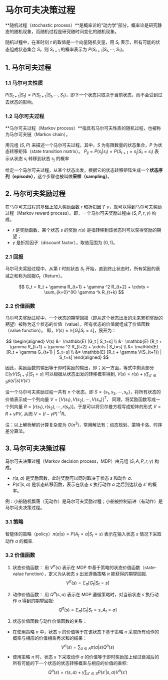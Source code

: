 # 马尔可夫决策过程
**随机过程（stochastic process）**是概率论的“动力学”部分。概率论是研究静态的随机现象，而随机过程是研究随时间变化的随机现象。

随机过程中，在某时刻 $t$ 的取值是一个向量随机变量，用 $S_t$ 表示，所有可能的状态组成状态集合 $S$。则 $S_{t+1}$ 的概率表示为 $P(S_{t+1} | S_t, \cdots, S_1)$。

## 1. 马尔可夫过程

### 1.1 马尔可夫性质
$P(S_{t+1} | S_t) = P(S_{t+1} | S_t, \cdots, S_1)$，即下一个状态只取决于当前状态，而不会受到过去状态的影响。

### 1.2 马尔可夫过程
**马尔可夫过程（Markov process）**指具有马尔可夫性质的随机过程，也被称为马尔可夫链（Markov chain）。

用元组 $(S, P)$ 来描述一个马尔可夫过程，其中，$S$ 为有限数量的状态集合，$P$ 为状态转移矩阵（state transition matrix）。
$P_{ij} = P(s_j | s_i) = P(S_{t+1}=s_j | S_t=s_i)$ 表示从状态 $s_i$ 转移到状态 $s_j$ 的概率

给定一个马尔可夫过程，从某个状态出发，根据它的状态转移矩阵生成一个**状态序列（episode）**，这个步骤也被叫做**采样（sampling）**。

## 2. 马尔可夫奖励过程
在马尔可夫过程的基础上加入奖励函数 $r$ 和折扣因子 $\gamma$，就可以得到马尔可夫奖励过程（Markov reward process）。即，一个马尔可夫奖励过程由 $(S, P, r, \gamma)$ 构成。

- $r$ 是奖励函数，某个状态 $s$ 的奖励 $r(s)$ 是指转移到该状态时可以获得奖励的期望；
- $\gamma$ 是折扣因子（discount factor），取值范围为 $[0, 1)$。

### 2.1 回报
马尔可夫奖励过程中，从第 $t$ 时刻状态 $S_t$ 开始，直到终止状态时，所有奖励的衰减之和称为回报$G_t$（Return）。

$$
G_t = R_t + \gamma R_{t+1} + \gamma ^2 R_{t+2} + \cdots = \sum_{k=0}^{K} \gamma ^k R_{t+k}
$$

### 2.2 价值函数

马尔可夫奖励过程中，一个状态的期望回报（即从这个状态出发的未来累积奖励的期望）被称为这个状态的价值（value）。所有状态的价值就组成了价值函数（value function）。
即，$V(s) = \mathbb{E} [G_t | S_t=s]$，展开为：

$$
\begin{aligned}
V(s) &= \mathbb{E} [G_t | S_t=s] \\
&= \mathbb{E} [R_t + \gamma R_{t+1} + \gamma ^2 R_{t+2} + \cdots | S_t=s] \\
&= \mathbb{E} [R_t + \gamma G_{t+1} | S_t=s] \\
&= \mathbb{E} [R_t + \gamma V(S_{t+1}) | S_t=s]
\end{aligned}
$$

因此，奖励函数的输出等于即时奖励的输出，即；另一方面，等式中剩余部分 $\mathbb{E} [\gamma V(S_{t+1}) | S_t=s]$ 可以根据从状态出发的转移概率得到,
$V(s) = r(s) + \gamma \sum_{s' \in S} p(s'|s) V(s')$


设一个马尔可夫奖励过程一共有 $n$ 个状态，即 $S=\{s_1, s_2, \cdots, s_n\}$，将所有状态的价值表示成一个列向量 $V=[V(s_1), V(s_2), \cdots, V(s_n)]^T$，
同理，将奖励函数写成一个列向量 $R=[r(s_1), r(s_2), \cdots, r(s_n)]$。于是可以将贝尔曼方程写成矩阵的形式 $V = R + \gamma PV$, 从而 $V = (I-\gamma P)^{-1}R$。

注：以上解析解的计算复杂度为 $O(n^3)$，常用解法有：动态规划、蒙特卡洛、时序差分算法。

## 3. 马尔可夫决策过程

马尔可夫决策过程（Markov decision process，MDP）由元组 $(S, A, P, r, \gamma)$ 构成。

- $r(s,a)$ 是奖励函数，此时奖励可以同时取决于状态 $s$ 和动作 $a$.
- $P(s' | s, a)$ 是状态转移函数，表示在状态 $s$ 执行动作 $a$ 之后到达状态 $s'$ 的概率。

例：小船随机飘荡（无动作）是马尔可夫奖励过程；小船被控制前进（有动作）是马尔可夫决策过程。

### 3.1 策略
智能体的策略（policy）$\pi(a | s) = P(A_t=a | S_t=s)$ 表示在输入状态 $s$ 情况下采取动作 $a$ 的概率.

### 3.2 价值函数

1. 状态价值函数：
用 $V^{\pi}(s)$ 表示在 MDP 中基于策略的状态价值函数（state-value function），定义为从状态 $s$ 出发遵循策略 $\pi$ 能获得的期望回报.
$$
V^{\pi}(s) = \mathbb{E}_{\pi}[G_t|S_t=s]
$$

2. 动作价值函数：
用 $Q^{\pi}(s,a)$ 表示在 MDP 遵循策略时，对当前状态 $s$ 执行动作 $a$ 得到的期望回报:
$$
Q^{\pi}(s) = \mathbb{E}_{\pi} [G_t | S_t=s, A_t=a]
$$

3. 状态价值函数与动作价值函数的关系：
- 在使用策略 $\pi$ 中，状态 $s$ 的价值等于在该状态下基于策略 $\pi$ 采取所有动作的概率与相应的价值相乘再求和的结果：
$$V^{\pi}(s) = \sum_{a\in A}\pi(a|s) Q^{\pi}(s)$$
- 使用策略 $\pi$ 时，状态 $s$ 下采取动作 $a$ 的价值等于即时奖励加上经过衰减后的所有可能的下一个状态的状态转移概率与相应的价值的乘积:
$$Q^{\pi}(s) = r(s, a) + \gamma \sum_{s'\in S}P(s'|s, a) V^{\pi}(s')$$
